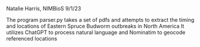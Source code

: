 Natalie Harris, NIMBioS
9/1/23

The program parser.py takes a set of pdfs and attempts to extract the timing and locations of Eastern Spruce Budworm outbreaks in North America
It utilizes ChatGPT to process natural language and Nominatim to geocode referenced locations

